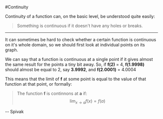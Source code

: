 ﻿#Continuity

Continuity of a function can, on the basic level, be understood quite easily:
>Something is continuous if it doesn't have any holes or breaks.
----------
It can sometimes be hard to check whether a certain function is continuous on it's whole domain, so we should first look at individual points on its graph.

We can say that a function is continuous at a single point if it gives almost the same result for the points a tiny bit away.
So, if **f(2)** = 4, **f(1.9998)** should almost be equal to 2, say **3.9992**, and **f(2.0001)** = 4.0004

This means that the limit of **f** at some point is equal to the value of that function at that point, or formally:
>The function **f** is continnons at **a** if:
$$
\lim_{x \to a} f (x) = f (a)
$$

-- Spivak